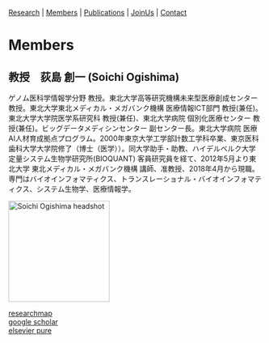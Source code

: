 [Research](https://ogishimalab.github.io/Research)  |  [Members](https://ogishimalab.github.io/Members)  |  [Publications](https://ogishimalab.github.io/Publications)  |  [JoinUs](https://ogishimalab.github.io/JoinUs)  |  [Contact](https://ogishimalab.github.io/Contact)

# Members

## 教授　荻島 創一 (Soichi Ogishima) 
ゲノム医科学情報学分野 教授。東北大学高等研究機構未来型医療創成センター 教授。東北大学東北メディカル・メガバンク機構 医療情報ICT部門 教授(兼任)。東北大学大学院医学系研究科 教授(兼任)、東北大学病院 個別化医療センター 教授(兼任)。ビッグデータメディシンセンター 副センター長。東北大学病院 医療AI人材育成拠点プログラム。2000年東京大学工学部計数工学科卒業、東京医科歯科大学大学院修了（博士（医学））。同大学助手・助教、ハイデルベルク大学 定量システム生物学研究所(BIOQUANT) 客員研究員を経て、2012年5月より東北大学 東北メディカル・メガバンク機構 講師、准教授、2018年4月から現職。専門はバイオインフォマティクス、トランスレーショナル・バイオインフォマティクス、システム生物学、医療情報学。

<img src="https://github.com/ogishimalab/ogishimalab.github.io/blob/main/image/SoichiOgishima_headshot.jpeg?raw=true" alt="Soichi Ogishima headshot" width="200">

[researchmap](https://href.li/?https://researchmap.jp/ogishima)  
[google scholar](https://href.li/?https://scholar.google.com/citations?hl=ja&user=uATXFRYAAAAJ)  
[elsevier pure](https://href.li/?https://tohoku.pure.elsevier.com/ja/persons/soichi-ogishima)
